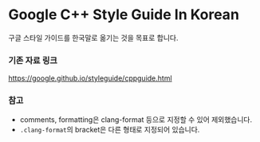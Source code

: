 # Google C++ Style Guide In Korean
구글 스타일 가이드를 한국말로 옮기는 것을 목표로 합니다.

### 기존 자료 링크
https://google.github.io/styleguide/cppguide.html

### 참고
- comments, formatting은 clang-format 등으로 지정할 수 있어 제외했습니다.
- `.clang-format`의 bracket은 다른 형태로 지정되어 있습니다.